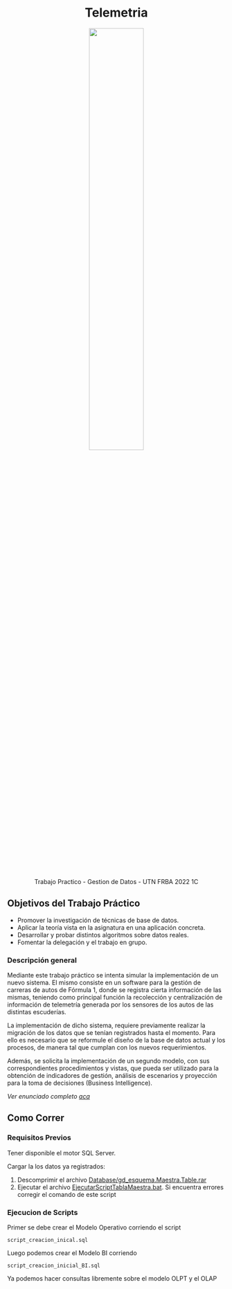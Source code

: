 <h1 align="center"> Telemetria </h1>
<p align="center">
<img src="https://user-images.githubusercontent.com/48862380/179887084-0306fa7c-c7b9-4901-a46f-540c35165692.png") width=50% height=50% >
</p>
<p align="center"> Trabajo Practico - Gestion de Datos - UTN FRBA 2022 1C  <p>

## Objetivos del Trabajo Práctico

- Promover la investigación de técnicas de base de datos.
- Aplicar la teoría vista en la asignatura en una aplicación concreta.
- Desarrollar y probar distintos algoritmos sobre datos reales.
- Fomentar la delegación y el trabajo en grupo.

### Descripción general

Mediante este trabajo práctico se intenta simular la implementación de un nuevo sistema. El mismo consiste en un software para la gestión de carreras de autos de Fórmula 1, donde se registra cierta información de las mismas, teniendo como principal función la recolección y centralización de información de telemetría generada por los sensores de los autos de las distintas escuderías.

La implementación de dicho sistema, requiere previamente realizar la migración de los datos que se tenían registrados hasta el momento. Para ello es necesario que se reformule el diseño de la base de datos actual y los procesos, de manera tal que cumplan con los nuevos requerimientos.

Además, se solicita la implementación de un segundo modelo, con sus
correspondientes procedimientos y vistas, que pueda ser utilizado para la obtención de indicadores de gestión, análisis de escenarios y proyección para la toma de decisiones (Business Intelligence).

*Ver enunciado completo [aca](https://drive.google.com/file/d/14okhmql67K0IYSROQHwo1CJTEW71LtO1/view "aca")*

## Como Correr

### Requisitos Previos

Tener disponible el motor SQL Server. 

Cargar la los datos ya registrados: 
1. Descomprimir el archivo [Database/gd_esquema.Maestra.Table.rar](https://github.com/JuanMercurio/utn-gdd-tp/blob/master/Database/gd_esquema.Maestra.Table.rar "Database/gd_esquema.Maestra.Table.rar") 
2. Ejecutar el archivo [EjecutarScriptTablaMaestra.bat](https://github.com/JuanMercurio/utn-gdd-tp/blob/master/Database/EjecutarScriptTablaMaestra.bat "EjecutarScriptTablaMaestra.bat"). Si encuentra errores corregir el comando de este script

### Ejecucion de Scripts

Primer se debe crear el Modelo Operativo corriendo el script

	script_creacion_inical.sql

Luego podemos crear el Modelo BI corriendo

	script_creacion_inicial_BI.sql

Ya podemos hacer consultas libremente sobre el modelo OLPT y el OLAP

